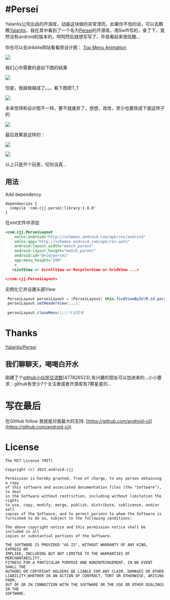 #Persei
==========================

Yalantis公司出品的开源库，动画这块做的非常漂亮，如果你不信的话，可以去瞧瞧[Yalantis](https://github.com/Yalantis)，我在其中看到了一个名为[Persei](https://github.com/Yalantis/Persei)的开源库，用Swift写的，查了下，竟然没有android的版本的，呵呵然后就想写写了，毕竟看起来很炫酷...

你也可以去dribble网站看看原设计图：
[Top Menu Animation](https://dribbble.com/shots/1706861-Top-Menu-Animation?list=users&offset=23)

![](https://github.com/Yalantis/Persei/raw/master/Assets/animation.gif)

我们心中需要的是如下图的结果

![](http://img.55bbs.com/10_500x2000/974/li5c2kC78GdkQ.jpg)

但是，我越做越成了。。。看下图把T_T

![](http://www.ename.cn/data/article/201412/03/1417588595.jpg)

本来觉得和设计图不一样，要不就废弃了，想想，改改，至少也要改成下面这样子的

![](http://img4.duitang.com/uploads/item/201403/04/20140304122431_XMCuj.thumb.600_0.jpeg)

最后效果是这样的：

![](http://www.apkbus.com/data/attachment/forum/201509/25/144242qv69abhu6n9vav66.gif)

![](http://www.apkbus.com/data/attachment/forum/201509/24/141035ugk917wf899f4gi8.gif)

以上只是开个玩笑，切勿当真...

用法
----------------------------------------
Add dependency.

```
dependencies {
  compile 'com.cjj.persei:library:1.0.0'
}
```

在xml文件中添加
```xml
<com.cjj.PerseiLayout
    xmlns:android="http://schemas.android.com/apk/res/android"
    xmlns:app="http://schemas.android.com/apk/res-auto"
    android:layout_width="match_parent"
    android:layout_height="match_parent"
    android:id="@+id/persei"
    app:menu_height="200"
    >
   <ListView or ScrollView or RecyclerView or GridView ...>

</com.cjj.PerseiLayout>
```
实例化它并设置头部View
```java
 PerseiLayout perseiLayout = (PerseiLayout) this.findViewById(R.id.persei);
 perseiLayout.setHeaderView(...);
 
 perseiLayout.closeMenu();//关闭菜单
 ```
 
 
Thanks
=======
 [Yalantis/Persei](https://github.com/Yalantis/Persei)
 
我们聊聊天，喝喝白开水
-----------------------------
刚建了个[github小伙伴交流群](http://t.cn/RyiVjnv)(477826523),有兴趣的朋友可以加进来的...小小要求：github有至少7个关注者或者开源库有7颗星星的...

写在最后
==============================================================
在GitHub follow 我就是对我最大的支持:
[https://github.com/android-cjj](https://github.com/android-cjj).
 
License
=======

    The MIT License (MIT)

	Copyright (c) 2015 android-cjj

	Permission is hereby granted, free of charge, to any person obtaining a copy
	of this software and associated documentation files (the "Software"), to deal
	in the Software without restriction, including without limitation the rights
	to use, copy, modify, merge, publish, distribute, sublicense, and/or sell
	copies of the Software, and to permit persons to whom the Software is
	furnished to do so, subject to the following conditions:

	The above copyright notice and this permission notice shall be included in all
	copies or substantial portions of the Software.

	THE SOFTWARE IS PROVIDED "AS IS", WITHOUT WARRANTY OF ANY KIND, EXPRESS OR
	IMPLIED, INCLUDING BUT NOT LIMITED TO THE WARRANTIES OF MERCHANTABILITY,
	FITNESS FOR A PARTICULAR PURPOSE AND NONINFRINGEMENT. IN NO EVENT SHALL THE
	AUTHORS OR COPYRIGHT HOLDERS BE LIABLE FOR ANY CLAIM, DAMAGES OR OTHER
	LIABILITY,WHETHER IN AN ACTION OF CONTRACT, TORT OR OTHERWISE, ARISING FROM,
	OUT OF OR IN CONNECTION WITH THE SOFTWARE OR THE USE OR OTHER DEALINGS IN THE
	SOFTWARE.





